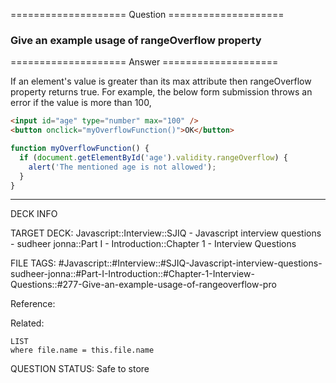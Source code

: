 ==================== Question ====================  

### Give an example usage of rangeOverflow property  

==================== Answer ====================  

If an element's value is greater than its max attribute then rangeOverflow
property returns true. For example, the below form submission throws an error if
the value is more than 100,

```html
<input id="age" type="number" max="100" />
<button onclick="myOverflowFunction()">OK</button>
```

```javascript
function myOverflowFunction() {
  if (document.getElementById('age').validity.rangeOverflow) {
    alert('The mentioned age is not allowed');
  }
}
```

---

DECK INFO

TARGET DECK: Javascript::Interview::SJIQ - Javascript interview questions -
sudheer jonna::Part I - Introduction::Chapter 1 - Interview Questions

FILE TAGS:
#Javascript::#Interview::#SJIQ-Javascript-interview-questions-sudheer-jonna::#Part-I-Introduction::#Chapter-1-Interview-Questions::#277-Give-an-example-usage-of-rangeoverflow-pro

Reference:

Related:

```dataview
LIST
where file.name = this.file.name
```

QUESTION STATUS: Safe to store
